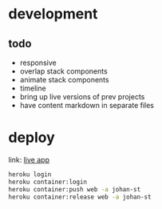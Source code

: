 # development
## todo
- responsive
- overlap stack components
- animate stack components
- timeline
- bring up live versions of prev projects
- have content markdown in separate files

# deploy
link: [live app](https://johan-st.herokuapp.com/)
```bash
heroku login
heroku container:login
heroku container:push web -a johan-st
heroku container:release web -a johan-st
```
